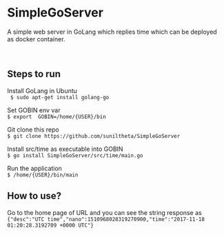 # SimpleGoServer
A simple web server in GoLang which replies time which can be deployed as docker container.

<br>

## Steps to run
Install GoLang in Ubuntu <br>
` $ sudo apt-get install golang-go`

Set GOBIN env var <br>
`$ export  GOBIN=/home/{USER}/bin`

Git clone this repo <br>
`$ git clone https://github.com/suniltheta/SimpleGoServer`

Install src/time as executable into GOBIN <br>
`$ go install SimpleGoServer/src/time/main.go`

Run the application <br>
`$ /home/{USER}/bin/main`

## How to use?
Go to the home page of URL and you can see the string response as
`{"desc":"UTC time","nano":1510968028319270900,"time":"2017-11-18 01:20:28.3192709 +0000 UTC"}`
